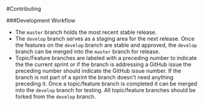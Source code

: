 #Contributing

###Development Workflow

- The `master` branch holds the most recent stable release.
- The `develop` branch serves as a staging area for the next release. Once the features on the `develop` branch are stable and approved, the `develop` branch can be merged into the `master` branch for release.
- Topic/Feature branches are labeled with a preceding number to indicate the the current sprint or if the branch is addressing a GitHub issue the preceding number should indicate the GitHub issue number. If the branch is not part of a sprint the branch doesn't need anything preceding it. Once a topic/feature branch is completed it can be merged into the `develop` branch for testing. All topic/feature branches should be forked from the `develop` branch.
